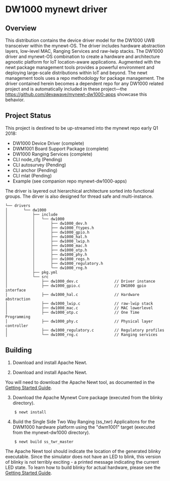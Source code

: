 <!--
#
# Licensed to the Apache Software Foundation (ASF) under one
# or more contributor license agreements.  See the NOTICE file
# distributed with this work for additional information
# regarding copyright ownership.  The ASF licenses this file
# to you under the Apache License, Version 2.0 (the
# "License"); you may not use this file except in compliance
# with the License.  You may obtain a copy of the License at
#
# http://www.apache.org/licenses/LICENSE-2.0
#
# Unless required by applicable law or agreed to in writing,
# software distributed under the License is distributed on an
# "AS IS" BASIS, WITHOUT WARRANTIES OR CONDITIONS OF ANY
#  KIND, either express or implied.  See the License for the
# specific language governing permissions and limitations
# under the License.
#
-->

# DW1000 mynewt driver 

## Overview

This distribution contains the device driver model for the DW1000 UWB transceiver within the mynewt-OS. The driver includes hardware abstraction layers, low-level MAC, Ranging Services and raw-lwip stacks. The DW1000 driver and mynewt-OS combination to create a hardware and architecture agnostic platform for IoT location-aware applications. Augmented with the newt package management tools provides a powerful environment and deploying large-scale distributions within IoT and beyond. The newt management tools uses a repo methodology for package management. The driver contained herein becomes a dependent repo for any DW1000 related project and is automatically included in these project––the https://github.com/devawave/mynewt-dw1000-apps showcase this behavior.  

## Project Status
This project is destined to be up-streamed into the mynewt repo early Q1 2018:

* DW1000 Device Driver (complete)
* DWM1001 Board Support Package (complete)
* DW1000 Ranging Services (complete)
* CLI node_cfg (Pending)
* CLI autosurvey (Pending)
* CLI anchor (Pending)
* CLI mlat (Pending)
* Example (see companion repo mynewt-dw1000-apps)

The driver is layered out hierarchical architecture sorted into functional groups. The dirver is also designed for thread safe and multi-instance. 
```
└── drivers
│       └── dw1000
│           ├── include
│           │   └── dw1000
│           │       ├── dw1000_dev.h
│           │       ├── dw1000_ftypes.h
│           │       ├── dw1000_gpio.h
│           │       ├── dw1000_hal.h
│           │       ├── dw1000_lwip.h
│           │       ├── dw1000_mac.h
│           │       ├── dw1000_otp.h
│           │       ├── dw1000_phy.h
│           │       ├── dw1000_regs.h
│           │       ├── dw1000_regulatory.h
│           │       └── dw1000_rng.h
│           ├── pkg.yml
│           └── src
│               ├── dw1000_dev.c                // Driver instance
│               ├── dw1000_gpio.c               // DW1000 gpio interface
│               ├── dw1000_hal.c                // Hardware abstraction
│               ├── dw1000_lwip.c               // raw-lwip stack
│               ├── dw1000_mac.c                // MAC lowerlevel
│               ├── dw1000_otp.c                // One Time Programming
│               ├── dw1000_phy.c                // Physical layer controller
│               ├── dw1000_regulatory.c         // Regulatory profiles 
│               └── dw1000_rng.c                // Ranging services
```

## Building

1. Download and install Apache Newt.

2. Download and install Apache Newt.

You will need to download the Apache Newt tool, as documented in the [Getting Started Guide](http://mynewt.apache.org/os/get_started/introduction/).

3. Download the Apache Mynewt Core package (executed from the blinky directory).

```no-highlight
    $ newt install
```

4. Build the Single Side Two Way Ranging (ss_twr) Applicaitons for the DWM1000 hardware platform using the "dwm1001" target
(executed from the mynewt-dw1000 directory).

```no-highlight
    $ newt build ss_twr_master
```

The Apache Newt tool should indicate the location of the generated blinky
executable.  Since the simulator does not have an LED to blink, this version of
blinky is not terribly exciting - a printed message indicating the current LED
state.  To learn how to build blinky for actual hardware, please see the
[Getting Started Guide](http://mynewt.apache.org/os/get_started/introduction/).
